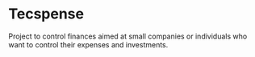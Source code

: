 # Tecspense

Project to control finances aimed at small companies or individuals who want to control their expenses and investments.
